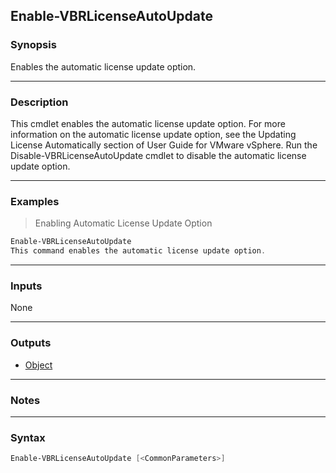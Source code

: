 Enable-VBRLicenseAutoUpdate
---------------------------

### Synopsis
Enables the automatic license update option.

---

### Description

This cmdlet enables the automatic license update option.
For more information on the automatic license update option, see the Updating License Automatically section of User Guide for VMware vSphere.
Run the Disable-VBRLicenseAutoUpdate cmdlet to disable the automatic license update option.

---

### Examples
> Enabling Automatic License Update Option

```PowerShell
Enable-VBRLicenseAutoUpdate
This command enables the automatic license update option.
```

---

### Inputs
None

---

### Outputs
* [Object](https://learn.microsoft.com/en-us/dotnet/api/System.Object)

---

### Notes

---

### Syntax
```PowerShell
Enable-VBRLicenseAutoUpdate [<CommonParameters>]
```
